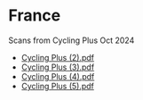 # France

Scans from Cycling Plus Oct 2024

- [Cycling Plus (2).pdf](https://github.com/user-attachments/files/16869162/Cycling.Plus.2.pdf)
- [Cycling Plus (3).pdf](https://github.com/user-attachments/files/16869163/Cycling.Plus.3.pdf)
- [Cycling Plus (4).pdf](https://github.com/user-attachments/files/16869165/Cycling.Plus.4.pdf)
- [Cycling Plus (5).pdf](https://github.com/user-attachments/files/16869166/Cycling.Plus.5.pdf)
